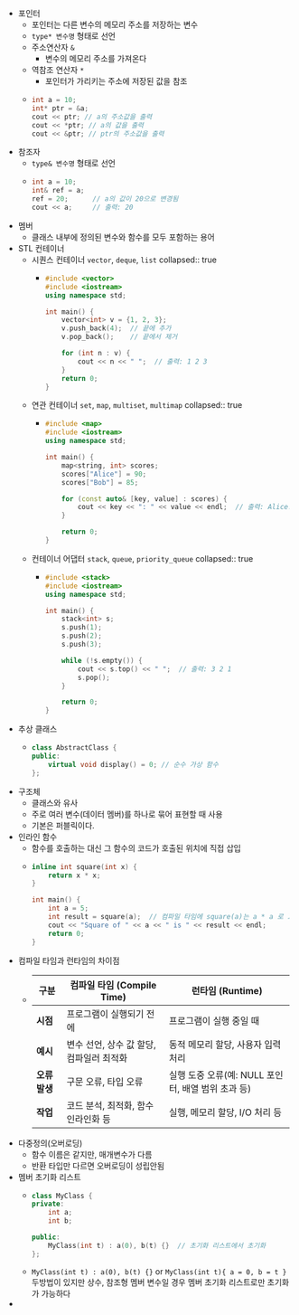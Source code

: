 - 포인터
	- 포인터는 다른 변수의 메모리 주소를 저장하는 변수
	- `type* 변수명` 형태로 선언
	- 주소연산자 `&`
		- 변수의 메모리 주소를 가져온다
	- 역참조 연산자 `*`
		- 포인터가 가리키는 주소에 저장된 값을 참조
	- ```c++
	  int a = 10;
	  int* ptr = &a; 
	  cout << ptr; // a의 주소값을 출력
	  cout << *ptr; // a의 값을 출력
	  cout << &ptr; // ptr의 주소값을 출력
	  ```
- 참조자
	- `type& 변수명` 형태로 선언
	- ```c++
	  int a = 10;
	  int& ref = a;
	  ref = 20;      // a의 값이 20으로 변경됨
	  cout << a;     // 출력: 20
	  ```
- 멤버
	- 클래스 내부에 정의된 변수와 함수를 모두 포함하는 용어
- STL 컨테이너
	- 시퀀스 컨테이너 `vector`, `deque`, `list`
	  collapsed:: true
		- ```c++
		  #include <vector>
		  #include <iostream>
		  using namespace std;
		  
		  int main() {
		      vector<int> v = {1, 2, 3};
		      v.push_back(4);  // 끝에 추가
		      v.pop_back();    // 끝에서 제거
		  
		      for (int n : v) {
		          cout << n << " ";  // 출력: 1 2 3
		      }
		      return 0;
		  }
		  ```
	- 연관 컨테이너 `set`, `map`, `multiset`, `multimap`
	  collapsed:: true
		- ```c++
		  #include <map>
		  #include <iostream>
		  using namespace std;
		  
		  int main() {
		      map<string, int> scores;
		      scores["Alice"] = 90;
		      scores["Bob"] = 85;
		  
		      for (const auto& [key, value] : scores) {
		          cout << key << ": " << value << endl;  // 출력: Alice: 90, Bob: 85
		      }
		  
		      return 0;
		  }
		  ```
	- 컨테이너 어댑터 `stack`, `queue`, `priority_queue`
	  collapsed:: true
		- ```c++
		  #include <stack>
		  #include <iostream>
		  using namespace std;
		  
		  int main() {
		      stack<int> s;
		      s.push(1);
		      s.push(2);
		      s.push(3);
		  
		      while (!s.empty()) {
		          cout << s.top() << " ";  // 출력: 3 2 1
		          s.pop();
		      }
		  
		      return 0;
		  }
		  ```
- 추상 클래스
	- ```c++
	  class AbstractClass {
	  public:
	      virtual void display() = 0; // 순수 가상 함수
	  };
	  ```
- 구조체
	- 클래스와 유사
	- 주로 여러 변수(데이터 멤버)를 하나로 묶어 표현할 때 사용
	- 기본은 퍼블릭이다.
- 인라인 함수
	- 함수를 호출하는 대신 그 함수의 코드가 호출된 위치에 직접 삽입
	- ```c++
	  inline int square(int x) {
	      return x * x;
	  }
	  
	  int main() {
	      int a = 5;
	      int result = square(a);  // 컴파일 타임에 square(a)는 a * a 로 교체되서 실행됨
	      cout << "Square of " << a << " is " << result << endl;
	      return 0;
	  }
	  ```
- 컴파일 타임과 런타임의 차이점
	- | 구분 | 컴파일 타임 (Compile Time) | 런타임 (Runtime) |
	  | ---- | ---- | ---- |
	  | **시점** | 프로그램이 실행되기 전에 | 프로그램이 실행 중일 때 |
	  | **예시** | 변수 선언, 상수 값 할당, 컴파일러 최적화 | 동적 메모리 할당, 사용자 입력 처리 |
	  | **오류 발생** | 구문 오류, 타입 오류 | 실행 도중 오류(예: NULL 포인터, 배열 범위 초과 등) |
	  | **작업** | 코드 분석, 최적화, 함수 인라인화 등 | 실행, 메모리 할당, I/O 처리 등 |
- 다중정의(오버로딩)
	- 함수 이름은 같지만, 매개변수가 다름
	- 반환 타입만 다르면 오버로딩이 성립안됨
- 멤버 초기화 리스트
	- ```c++
	  class MyClass {
	  private:
	      int a;
	      int b;
	  
	  public:
	      MyClass(int t) : a(0), b(t) {}  // 초기화 리스트에서 초기화
	  };
	  ```
	- `MyClass(int t) : a(0), b(t) {}` or `MyClass(int t){ a = 0, b = t }` 두방법이 있지만 상수, 참조형 멤버 변수일 경우 멤버 초기화 리스트로만 초기화가 가능하다
-